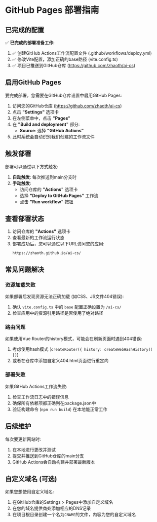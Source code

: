 # GitHub Pages 部署指南

## 已完成的配置

✅ **已完成的部署准备工作**:
1. ✅ 创建GitHub Actions工作流配置文件 (.github/workflows/deploy.yml)
2. ✅ 修改Vite配置，添加正确的base路径 (vite.config.ts)
3. ✅ 项目已推送到GitHub仓库 (https://github.com/zhaoth/ai-cs)

## 启用GitHub Pages

要完成部署，您需要在GitHub仓库设置中启用GitHub Pages:

1. 访问您的GitHub仓库 (https://github.com/zhaoth/ai-cs)
2. 点击 **"Settings"** 选项卡
3. 在左侧菜单中，点击 **"Pages"**
4. 在 **"Build and deployment"** 部分:
   - **Source**: 选择 **"GitHub Actions"**
5. 此时系统会自动识别我们创建的工作流文件

## 触发部署

部署可以通过以下方式触发:

1. **自动触发**: 每次推送到main分支时
2. **手动触发**: 
   - 访问仓库的 **"Actions"** 选项卡
   - 选择 **"Deploy to GitHub Pages"** 工作流
   - 点击 **"Run workflow"** 按钮

## 查看部署状态

1. 访问仓库的 **"Actions"** 选项卡
2. 查看最新的工作流运行状态
3. 部署成功后，您可以通过以下URL访问您的应用:
   ```
   https://zhaoth.github.io/ai-cs/
   ```

## 常见问题解决

### 资源加载失败

如果部署后发现资源无法正确加载 (如CSS、JS文件404错误):

1. 确认 `vite.config.ts` 中的 `base` 配置正确设置为 `/ai-cs/`
2. 检查应用中的资源引用路径是否使用了绝对路径

### 路由问题

如果使用Vue Router的history模式，可能会在刷新页面时遇到404错误:

1. 考虑使用hash模式 (`createRouter({ history: createWebHashHistory() })`)
2. 或者在仓库中添加自定义404.html页面进行重定向

### 部署失败

如果GitHub Actions工作流失败:

1. 检查工作流日志中的错误信息
2. 确保所有依赖项都正确列在package.json中
3. 验证构建命令 (`npm run build`) 在本地能正常工作

## 后续维护

每次要更新网站时:

1. 在本地进行更改并测试
2. 提交并推送到GitHub仓库的main分支
3. GitHub Actions会自动构建并部署最新版本

## 自定义域名 (可选)

如果您想使用自定义域名:

1. 在GitHub仓库的Settings > Pages中添加自定义域名
2. 在您的域名提供商处添加相应的DNS记录
3. 在项目根目录创建一个名为`CNAME`的文件，内容为您的自定义域名